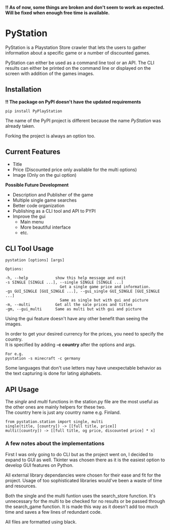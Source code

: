 **!! As of now, some things are broken and don't seem to work as expected. Will be fixed when enough free time is available.**
# **PyStation**

PyStation is a Playstation Store crawler that lets the users to gather information about a specific game or a number of discounted games.  

PyStation can either be used as a command line tool or an API.
The CLI results can either be printed on the command line or displayed on the screen with addition of the games images.

## **Installation**
**!! The package on PyPI doesn't have the updated requirements**

    pip install PyPlayStation

The name of the PyPI project is different because the name *PyStation* was already taken.

Forking the project is always an option too.

## **Current Features**
- Title
- Price (Discounted price only available for the multi options)
- Image (Only on the gui option)

**Possible Future Development**  
- Description and Publisher of the game
- Multiple single game searches
- Better code organization
- Publishing as a CLI tool and API to PYPI
- Improve the gui
    - Main menu
    - More beautiful interface
    - etc. 

## **CLI Tool Usage**

    pystation [options] [args]

    Options:

    -h, --help            show this help message and exit
    -s SINGLE [SINGLE ...], --single SINGLE [SINGLE ...]
                            Get a single game price and information.
    -gs GUI_SINGLE [GUI_SINGLE ...], --gui_single GUI_SINGLE [GUI_SINGLE ...]
                            Same as single but with gui and picture
    -m, --multi           Get all the sale prices and titles
    -gm, --gui_multi      Same as multi but with gui and picture

Using the gui feature doesn't have any other benefit than seeing the images.

In order to get your desired currency for the prices, you need to specify the country.  
It is specified by adding **-c country** after the options and args.  

    For e.g.
    pystation -s minecraft -c germany

Some languages that don't use letters may have unexpectable behavior as the text capturing is done for lating alphabets.

## **API Usage**

The *single* and *multi* functions in the station.py file are the most useful as the other ones are mainly helpers for these two.  
The country here is just any country name e.g. Finland.

    from pystation.station import single, multi
    single(title, [country]) -> [[full title, price]]
    multi([country]) -> [[full title, og price, discounted price] * x]


### **A few notes about the implementations**

First I was only going to do CLI but as the project went on, I decided to expand to GUI as well. Tkinter was chosen there as it is the easiest option to develop GUI features on Python.  

All external library dependancies were chosen for their ease and fit for the project. Usage of too sophisticated libraries would've been a waste of time and resources.

Both the single and the multi funtion uses the search_store function.
It's unnecessary for the multi to be checked for no results or be passed through the search_game function.
It is made this way as it doesn't add too much time and saves a few lines of redundant code.

All files are formatted using black.
